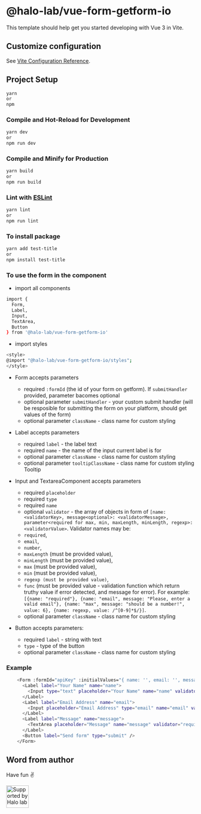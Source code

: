 # @halo-lab/vue-form-getform-io

This template should help get you started developing with Vue 3 in Vite.

## Customize configuration

See [Vite Configuration Reference](https://vitejs.dev/config/).

## Project Setup

```sh
yarn
or
npm
```

### Compile and Hot-Reload for Development

```sh
yarn dev
or
npm run dev
```

### Compile and Minify for Production

```sh
yarn build
or
npm run build
```

### Lint with [ESLint](https://eslint.org/)

```sh
yarn lint
or
npm run lint
```

### To install package

```sh
yarn add test-title
or
npm install test-title
```

### To use the form in the component

- import all components

```sh
import {
  Form,
  Label,
  Input,
  TextArea,
  Button
} from '@halo-lab/vue-form-getform-io'
```

- import styles

```sh
<style>
@import "@halo-lab/vue-form-getform-io/styles";
</style>
```

- Form accepts parameters 
    - required `:formId` (the id of your form on getform). If `submitHandler` provided, parameter bacomes optional
    - optional parameter `submitHandler` - your custom submit handler (will be resposible for submitting the form on your platform, should get values of the form)
    - optional parameter `className` - class name for custom styling

- Label accepts parameters 
    - required `label` - the label text
    - required `name` - the name of the input current label is for
    - optional parameter `className` - class name for custom styling
    - optional parameter `tooltipClassName` - class name for custom styling Tooltip

- Input and TextareaComponent accepts parameters 
    - required `placeholder`
    - required `type`
    - required `name`
    - optional `validator` - the array of objects in form of `[name: <validatorKey>, message<optional>: <validatorMessage>, parameter<required for max, min, maxLength, minLength, regexp>: <validatorValue>`. 
    Validator names may be:
    - `required`, 
    - `email`, 
    - `number`, 
    - `maxLength` (must be provided value), 
    - `minLength` (must be provided value), 
    - `max` (must be provided value), 
    - `min` (must be provided value),
    - `regexp (must be provided value)`,
    - `func` (must be provided value - validation function which return truthy value if error detected, and message for error).
    For example: `[{name: "required"}, {name: "email", message: "Please, enter a valid email"}, {name: "max", message: "should be a number!", value: 6}, {name: regexp, value: /^[0-9]*$/}]`.
    - optional parameter `className` - class name for custom styling

- Button  accepts parameters: 
    - required `label` - string with text 
    - `type` - type of the button
    - optional parameter `className` - class name for custom styling


### Example

```sh
    <Form :formId="apiKey" :initialValues="{ name: '', email: '', message: '' }" className="my-custom-class">
      <Label label="Your Name" name="name">
        <Input type="text" placeholder="Your Name" name="name" validator="required|onlyLetters" />
      </Label>
      <Label label="Email Address" name="email">
        <Input placeholder="Email Address" type="email" name="email" validator="required|email" />
      </Label>
      <Label label="Message" name="message">
        <TextArea placeholder="Message" name="message" validator="required" />
      </Label>
      <Button label="Send form" type="submit" />
    </Form>
```


## Word from author

Have fun ✌️

<a href="https://www.halo-lab.com/?utm_source=github">
  <img
    src="https://dgestran.sirv.com/Images/supported-by-halolab.png"
    alt="Supported by Halo lab"
    height="60"
  >
</a>